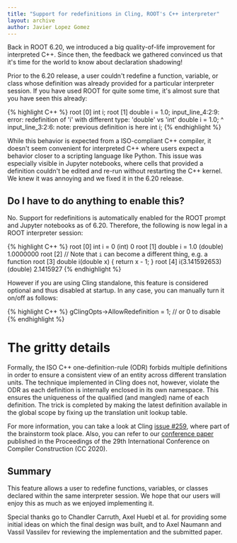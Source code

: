 ```yaml
---
title: "Support for redefinitions in Cling, ROOT's C++ interpreter"
layout: archive
author: Javier Lopez Gomez
---
```


Back in ROOT 6.20, we introduced a big quality-of-life improvement for interpreted C++. Since then, the feedback we gathered convinced us that it's time for the world to know about declaration shadowing!

Prior to the 6.20 release, a user couldn't redefine a function, variable, or class whose definition was already provided for a particular interpreter session. If you have used ROOT for quite some time, it's almost sure that you have seen this already:

{% highlight C++ %}
root [0] int i;
root [1] double i = 1.0;
input_line_4:2:9: error: redefinition of 'i' with different type: 'double' vs 'int'
  double i = 1.0;
         ^
input_line_3:2:6: note: previous definition is here
  int i;
{% endhighlight %}

While this behavior is expected from a ISO-compliant C++ compiler, it doesn't seem convenient for interpreted C++ where users expect a behavior closer to a scripting language like Python. This issue was especially visible in Jupyter notebooks, where cells that provided a definition couldn't be edited and re-run without restarting the C++ kernel. We knew it was annoying and we fixed it in the 6.20 release.

## Do I have to do anything to enable this?
No. Support for redefinitions is automatically enabled for the ROOT prompt and Jupyter notebooks as of 6.20. Therefore, the following is now legal in a ROOT interpreter session:

{% highlight C++ %}
root [0] int i = 0
(int) 0
root [1] double i = 1.0
(double) 1.0000000
root [2] // Note that `i` can become a different thing, e.g. a function
root [3] double i(double x) { return x - 1; }
root [4] i(3.141592653)
(double) 2.1415927
{% endhighlight %}

However if you are using Cling standalone, this feature is considered optional and thus disabled at startup. In any case, you can manually turn it on/off as follows:

{% highlight C++ %}
gClingOpts->AllowRedefinition = 1; // or 0 to disable
{% endhighlight %}

# The gritty details
Formally, the ISO C++ one-definition-rule (ODR) forbids multiple definitions in order to ensure a consistent view of an entity across different translation units. The technique implemented in Cling does not, however, violate the ODR as each definition is internally enclosed in its own namespace. This ensures the uniqueness of the qualified (and mangled) name of each definition. The trick is completed by making the latest definition available in the global scope by fixing up the translation unit lookup table.

For more information, you can take a look at Cling [issue #259](https://github.com/root-project/cling/issues/259), where part of the brainstorm took place. Also, you can refer to our [conference paper](https://dl.acm.org/doi/abs/10.1145/3377555.3377901) published in the Proceedings of the 29th International Conference on Compiler Construction (CC 2020).

## Summary
This feature allows a user to redefine functions, variables, or classes declared within the same interpreter session. We hope that our users will enjoy this as much as we enjoyed implementing it.

Special thanks go to Chandler Carruth, Axel Huebl et al. for providing some initial ideas on which the final design was built, and to Axel Naumann and Vassil Vassilev for reviewing the implementation and the submitted paper.
